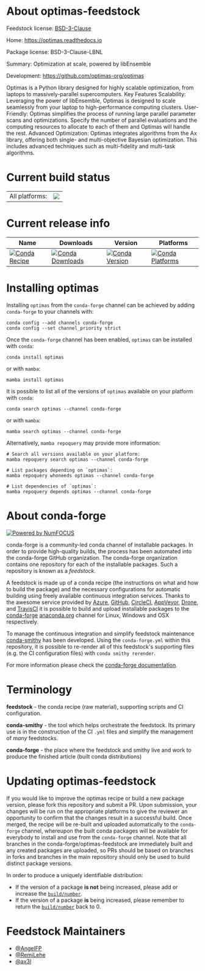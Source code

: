 About optimas-feedstock
=======================

Feedstock license: [BSD-3-Clause](https://github.com/conda-forge/optimas-feedstock/blob/main/LICENSE.txt)

Home: https://optimas.readthedocs.io

Package license: BSD-3-Clause-LBNL

Summary: Optimization at scale, powered by libEnsemble

Development: https://github.com/optimas-org/optimas

Optimas is a Python library designed for highly scalable optimization, from
laptops to massively-parallel supercomputers.
Key Features
Scalability: Leveraging the power of libEnsemble, Optimas is designed to
             scale seamlessly from your laptop to high-performance computing
             clusters.
User-Friendly: Optimas simplifies the process of running large parallel
               parameter scans and optimizations. Specify the number of
               parallel evaluations and the computing resources to allocate
               to each of them and Optimas will handle the rest.
Advanced Optimization: Optimas integrates algorithms from the Ax library,
                       offering both single- and multi-objective Bayesian
                       optimization. This includes advanced techniques such
                       as multi-fidelity and multi-task algorithms.


Current build status
====================


<table><tr><td>All platforms:</td>
    <td>
      <a href="https://dev.azure.com/conda-forge/feedstock-builds/_build/latest?definitionId=21024&branchName=main">
        <img src="https://dev.azure.com/conda-forge/feedstock-builds/_apis/build/status/optimas-feedstock?branchName=main">
      </a>
    </td>
  </tr>
</table>

Current release info
====================

| Name | Downloads | Version | Platforms |
| --- | --- | --- | --- |
| [![Conda Recipe](https://img.shields.io/badge/recipe-optimas-green.svg)](https://anaconda.org/conda-forge/optimas) | [![Conda Downloads](https://img.shields.io/conda/dn/conda-forge/optimas.svg)](https://anaconda.org/conda-forge/optimas) | [![Conda Version](https://img.shields.io/conda/vn/conda-forge/optimas.svg)](https://anaconda.org/conda-forge/optimas) | [![Conda Platforms](https://img.shields.io/conda/pn/conda-forge/optimas.svg)](https://anaconda.org/conda-forge/optimas) |

Installing optimas
==================

Installing `optimas` from the `conda-forge` channel can be achieved by adding `conda-forge` to your channels with:

```
conda config --add channels conda-forge
conda config --set channel_priority strict
```

Once the `conda-forge` channel has been enabled, `optimas` can be installed with `conda`:

```
conda install optimas
```

or with `mamba`:

```
mamba install optimas
```

It is possible to list all of the versions of `optimas` available on your platform with `conda`:

```
conda search optimas --channel conda-forge
```

or with `mamba`:

```
mamba search optimas --channel conda-forge
```

Alternatively, `mamba repoquery` may provide more information:

```
# Search all versions available on your platform:
mamba repoquery search optimas --channel conda-forge

# List packages depending on `optimas`:
mamba repoquery whoneeds optimas --channel conda-forge

# List dependencies of `optimas`:
mamba repoquery depends optimas --channel conda-forge
```


About conda-forge
=================

[![Powered by
NumFOCUS](https://img.shields.io/badge/powered%20by-NumFOCUS-orange.svg?style=flat&colorA=E1523D&colorB=007D8A)](https://numfocus.org)

conda-forge is a community-led conda channel of installable packages.
In order to provide high-quality builds, the process has been automated into the
conda-forge GitHub organization. The conda-forge organization contains one repository
for each of the installable packages. Such a repository is known as a *feedstock*.

A feedstock is made up of a conda recipe (the instructions on what and how to build
the package) and the necessary configurations for automatic building using freely
available continuous integration services. Thanks to the awesome service provided by
[Azure](https://azure.microsoft.com/en-us/services/devops/), [GitHub](https://github.com/),
[CircleCI](https://circleci.com/), [AppVeyor](https://www.appveyor.com/),
[Drone](https://cloud.drone.io/welcome), and [TravisCI](https://travis-ci.com/)
it is possible to build and upload installable packages to the
[conda-forge](https://anaconda.org/conda-forge) [anaconda.org](https://anaconda.org/)
channel for Linux, Windows and OSX respectively.

To manage the continuous integration and simplify feedstock maintenance
[conda-smithy](https://github.com/conda-forge/conda-smithy) has been developed.
Using the ``conda-forge.yml`` within this repository, it is possible to re-render all of
this feedstock's supporting files (e.g. the CI configuration files) with ``conda smithy rerender``.

For more information please check the [conda-forge documentation](https://conda-forge.org/docs/).

Terminology
===========

**feedstock** - the conda recipe (raw material), supporting scripts and CI configuration.

**conda-smithy** - the tool which helps orchestrate the feedstock.
                   Its primary use is in the construction of the CI ``.yml`` files
                   and simplify the management of *many* feedstocks.

**conda-forge** - the place where the feedstock and smithy live and work to
                  produce the finished article (built conda distributions)


Updating optimas-feedstock
==========================

If you would like to improve the optimas recipe or build a new
package version, please fork this repository and submit a PR. Upon submission,
your changes will be run on the appropriate platforms to give the reviewer an
opportunity to confirm that the changes result in a successful build. Once
merged, the recipe will be re-built and uploaded automatically to the
`conda-forge` channel, whereupon the built conda packages will be available for
everybody to install and use from the `conda-forge` channel.
Note that all branches in the conda-forge/optimas-feedstock are
immediately built and any created packages are uploaded, so PRs should be based
on branches in forks and branches in the main repository should only be used to
build distinct package versions.

In order to produce a uniquely identifiable distribution:
 * If the version of a package **is not** being increased, please add or increase
   the [``build/number``](https://docs.conda.io/projects/conda-build/en/latest/resources/define-metadata.html#build-number-and-string).
 * If the version of a package **is** being increased, please remember to return
   the [``build/number``](https://docs.conda.io/projects/conda-build/en/latest/resources/define-metadata.html#build-number-and-string)
   back to 0.

Feedstock Maintainers
=====================

* [@AngelFP](https://github.com/AngelFP/)
* [@RemiLehe](https://github.com/RemiLehe/)
* [@ax3l](https://github.com/ax3l/)

